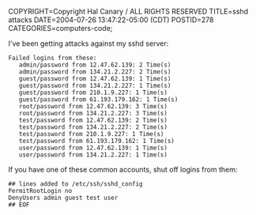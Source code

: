 COPYRIGHT=Copyright Hal Canary / ALL RIGHTS RESERVED
TITLE=sshd attacks
DATE=2004-07-26 13:47:22-05:00 (CDT)
POSTID=278
CATEGORIES=computers-code;

I've been getting attacks against my sshd server:

    
    Failed logins from these:
       admin/password from 12.47.62.139: 2 Time(s)
       admin/password from 134.21.2.227: 2 Time(s)
       guest/password from 12.47.62.139: 1 Time(s)
       guest/password from 134.21.2.227: 1 Time(s)
       guest/password from 210.1.9.227: 1 Time(s)
       guest/password from 61.193.179.162: 1 Time(s)
       root/password from 12.47.62.139: 3 Time(s)
       root/password from 134.21.2.227: 3 Time(s)
       test/password from 12.47.62.139: 2 Time(s)
       test/password from 134.21.2.227: 2 Time(s)
       test/password from 210.1.9.227: 1 Time(s)
       test/password from 61.193.179.162: 1 Time(s)
       user/password from 12.47.62.139: 1 Time(s)
       user/password from 134.21.2.227: 1 Time(s)
    

If you have one of these common accounts, shut off logins from them:

    
    ## lines added to /etc/ssh/sshd_config
    PermitRootLogin no
    DenyUsers admin guest test user
    ## EOF
